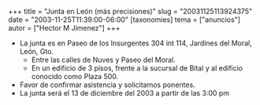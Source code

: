 +++
title = "Junta en León (más precisiones)"
slug = "20031125113924375"
date = "2003-11-25T11:39:00-06:00"
[taxonomies]
tema = ["anuncios"]
autor = ["Hector M Jimenez"]
+++

-   La junta es en Paseo de los Insurgentes 304 int 114, Jardines del
    Moral, León, Gto.
    -   Entre las calles de Nuves y Paseo del Moral.
    -   En un edificio de 3 pisos, frente a la sucursal de Bital y al
        edificio conocido como Plaza 500.
-   Favor de confirmar asistencia y solicitamos ponentes.
-   La junta será el 13 de diciembre del 2003 a partir de las 3:00 pm

